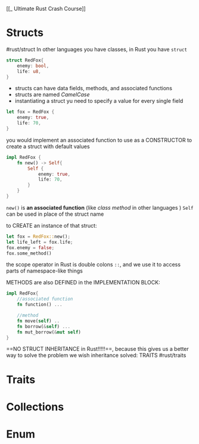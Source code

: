 
[[_ Ultimate Rust Crash Course]]

# Structs
#rust/struct 
In other languages  you have classes, in Rust you have `struct`
```rust
struct RedFox{
	enemy: bool,
	life: u8,
}
```
- structs can have data fields, methods, and associated functions
- structs are named *CamelCase*
- instantiating a struct yu need to specify a value for every single field
```rust
let fox = RedFox {
	enemy: true,
	life: 70,
}
```
you would implement an associated function to use as a CONSTRUCTOR to create a struct with default values
```rust
impl RedFox {
	fn new() -> Self{
		Self {
			enemy: true,
			life: 70,
		}
	}
}
```
`new()` is **an associated  function** (like *class method* in other languages )
`Self` can be used in place of the struct name

to CREATE an instance of that struct:
```rust
let fox = RedFox::new();
let life_left = fox.life;
fox.enemy = false;
fox.some_method()
```
the scope operator in Rust is double colons `::`, and we use it to access parts of namespace-like things

METHODS are also DEFINED in the IMPLEMENTATION BLOCK:
```rust
impl RedFox{
	//associated function
	fn function() ...

	//method
	fn move(self) ..
	fn borrow(&self) ...
	fn mut_borrow(&mut self)
}
```

==NO STRUCT  INHERITANCE in Rust!!!!!==, because this gives us a better way to solve the problem we wish inheritance solved: TRAITS
#rust/traits 




# Traits









# Collections





# Enum













